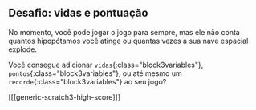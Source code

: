 ## Desafio: vidas e pontuação

No momento, você pode jogar o jogo para sempre, mas ele não conta quantos hipopótamos você atinge ou quantas vezes a sua nave espacial explode.

Você consegue adicionar `vidas`{:class="block3variables"}, `pontos`{:class="block3variables"}, ou até mesmo um `recorde`{:class="block3variables"} ao seu jogo?

[[[generic-scratch3-high-score]]]